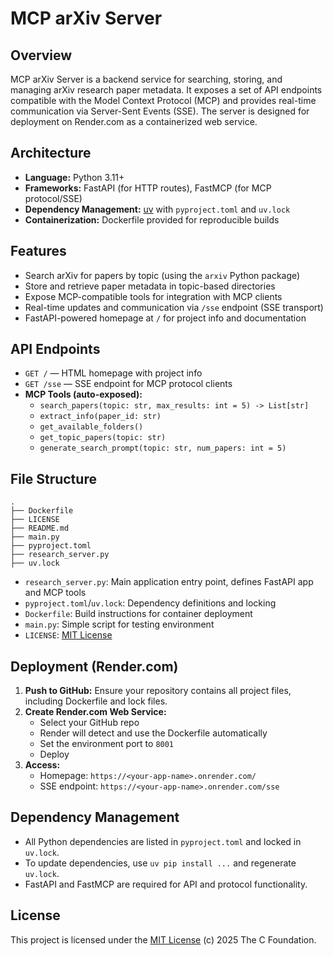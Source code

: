 # MCP arXiv Server

## Overview
MCP arXiv Server is a backend service for searching, storing, and managing arXiv research paper metadata. It exposes a set of API endpoints compatible with the Model Context Protocol (MCP) and provides real-time communication via Server-Sent Events (SSE). The server is designed for deployment on Render.com as a containerized web service.

## Architecture
- **Language:** Python 3.11+
- **Frameworks:** FastAPI (for HTTP routes), FastMCP (for MCP protocol/SSE)
- **Dependency Management:** [uv](https://github.com/astral-sh/uv) with `pyproject.toml` and `uv.lock`
- **Containerization:** Dockerfile provided for reproducible builds

## Features
- Search arXiv for papers by topic (using the `arxiv` Python package)
- Store and retrieve paper metadata in topic-based directories
- Expose MCP-compatible tools for integration with MCP clients
- Real-time updates and communication via `/sse` endpoint (SSE transport)
- FastAPI-powered homepage at `/` for project info and documentation

## API Endpoints
- `GET /` — HTML homepage with project info
- `GET /sse` — SSE endpoint for MCP protocol clients
- **MCP Tools (auto-exposed):**
  - `search_papers(topic: str, max_results: int = 5) -> List[str]`
  - `extract_info(paper_id: str)`
  - `get_available_folders()`
  - `get_topic_papers(topic: str)`
  - `generate_search_prompt(topic: str, num_papers: int = 5)`

## File Structure
```
.
├── Dockerfile
├── LICENSE
├── README.md
├── main.py
├── pyproject.toml
├── research_server.py
├── uv.lock
```
- `research_server.py`: Main application entry point, defines FastAPI app and MCP tools
- `pyproject.toml`/`uv.lock`: Dependency definitions and locking
- `Dockerfile`: Build instructions for container deployment
- `main.py`: Simple script for testing environment
- `LICENSE`: [MIT License](./LICENSE)

## Deployment (Render.com)
1. **Push to GitHub:** Ensure your repository contains all project files, including Dockerfile and lock files.
2. **Create Render.com Web Service:**
   - Select your GitHub repo
   - Render will detect and use the Dockerfile automatically
   - Set the environment port to `8001`
   - Deploy
3. **Access:**
   - Homepage: `https://<your-app-name>.onrender.com/`
   - SSE endpoint: `https://<your-app-name>.onrender.com/sse`

## Dependency Management
- All Python dependencies are listed in `pyproject.toml` and locked in `uv.lock`.
- To update dependencies, use `uv pip install ...` and regenerate `uv.lock`.
- FastAPI and FastMCP are required for API and protocol functionality.

## License
This project is licensed under the [MIT License](./LICENSE) (c) 2025 The C Foundation.

